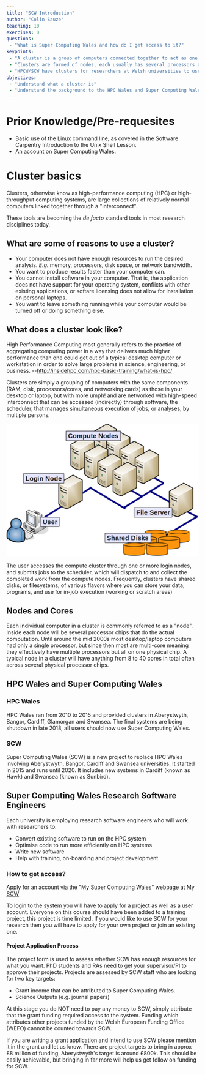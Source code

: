 ```yaml
---
title: "SCW Introduction"
author: "Colin Sauze"
teaching: 10
exercises: 0
questions:
 - "What is Super Computing Wales and how do I get access to it?"
keypoints: 
 - "A cluster is a group of computers connected together to act as one."
 - "Clusters are formed of nodes, each usually has several processors and 10s or hundreds of gigabytes of RAM."
 - "HPCW/SCW have clusters for researchers at Welsh universities to use"
objectives: 
 - "Understand what a cluster is"
 - "Understand the background to the HPC Wales and Super Computing Wales projects"
---
```



# Prior Knowledge/Pre-requesites 

* Basic use of the Linux command line, as covered in the Software Carpentry Introduction to the Unix Shell Lesson.
* An account on Super Computing Wales.

# Cluster basics

Clusters, otherwise know as high-performance computing (HPC) or high-throughput computing systems, are large collections of relatively normal computers linked together through a "interconnect". 

These tools are becoming the <em>de facto</em> standard tools in most research disciplines today.

## What are some of reasons to use a cluster?

* Your computer does not have enough resources to run the desired analysis. *E.g.* memory, processors, disk space, or network bandwidth.
* You want to produce results faster than your computer can.
* You cannot install software in your computer. That is, the application does not have support for your operating system, conflicts with other existing applications, or softare licensing does not allow for installation on personal laptops.
* You want to leave something running while your computer would be turned off or doing something else.


## What does a cluster look like?

High Performance Computing most generally refers to the practice of aggregating computing power in a way that delivers much higher performance than one could get out of a typical desktop computer or workstation in order to solve large problems in science, engineering, or business. --http://insidehpc.com/hpc-basic-training/what-is-hpc/

Clusters are simply a grouping of computers with the same components (RAM, disk, processors/cores, and networking cards) as those in your desktop or laptop, but with more umph! and are networked with high-speed interconnect that can be accessed (indirectly) through software, the scheduler, that manages simultaneous execution of jobs, or analyses, by multiple persons. 

![Overview of a compute cluster](../fig/cluster-generic.png)

The user accesses the compute cluster through one or more login nodes, and submits jobs to the scheduler, which will dispatch to and collect the completed work from the compute nodes. Frequently, clusters have shared disks, or filesystems, of various flavors where you can store your data, programs, and use for in-job execution (working or scratch areas)

## Nodes and Cores

Each individual computer in a cluster is commonly referred to as a "node". Inside each node will be several processor chips that do the actual computation. Until around the mid 2000s most desktop/laptop computers had only a single processor, but since then most are multi-core meaning they effectively have multiple processors but all on one physical chip. A typical node in a cluster will have anything from 8 to 40 cores in total often across several physical processor chips. 

## HPC Wales and Super Computing Wales

### HPC Wales

HPC Wales ran from 2010 to 2015 and provided clusters in Aberystwyth, Bangor, Cardiff, Glamorgan and Swansea. The final systems are being shutdown in late 2018, all users should now use Super Computing Wales.

### SCW

Super Computing Wales (SCW) is a new project to replace HPC Wales involving Aberystwyth, Bangor, Cardiff and Swansea universities. It started in 2015 and runs until 2020. It includes new systems in Cardiff (known as Hawk) and Swansea (known as Sunbird). 

## Super Computing Wales Research Software Engineers

Each university is employing research software engineers who will work with researchers to:

* Convert existing software to run on the HPC system
* Optimise code to run more efficiently on HPC systems
* Write new software
* Help with training, on-boarding and project development


### How to get access?

Apply for an account via the "My Super Computing Wales" webpage at [My SCW](https://my.supercomputing.wales)

To login to the system you will have to apply for a project as well as a user account. Everyone on this course should have been added to a training project, this project is time limited. If you would like to use SCW for your research then you will have to apply for your own project or join an existing one.

#### Project Application Process

The project form is used to assess whether SCW has enough resources for what you want. PhD students and RAs need to get your supervisor/PI to approve their projects. Projects are assessed by SCW staff who are looking for two key targets:

  * Grant income that can be attributed to Super Computing Wales.
  * Science Outputs (e.g. journal papers)

At this stage you do NOT need to pay any money to SCW, simply attribute that the grant funding required access to the system. Funding which attributes other projects funded by the Welsh European Funding Office (WEFO) cannot be counted towards SCW. 

If you are writing a grant application and intend to use SCW please mention it in the grant and let us know. There are project targets to bring in approx £8 million of funding, Aberystwyth's target is around £800k. This should be easily achievable, but bringing in far more will help us get follow on funding for SCW. 

